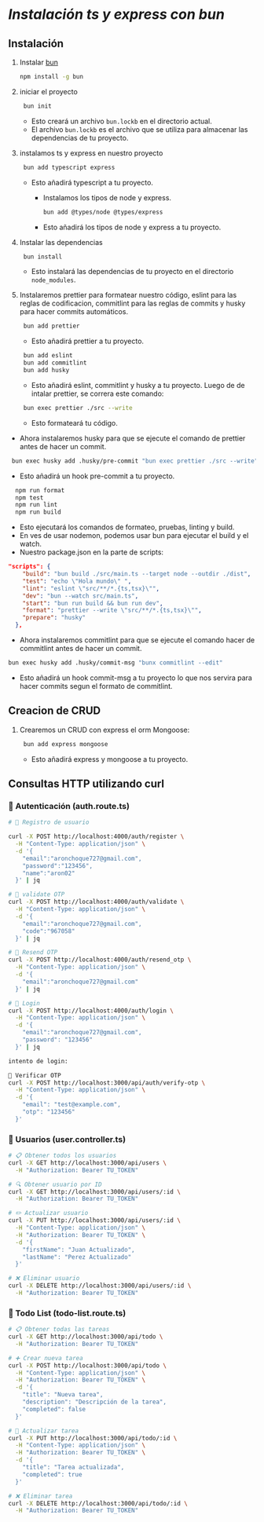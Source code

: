 # **_Instalación ts y express con bun_**

## **Instalación**

1. Instalar [bun](https://bun.sh/install)

   ```bash
   npm install -g bun
   ```

2. iniciar el proyecto

   ```bash
    bun init
   ```

   - Esto creará un archivo `bun.lockb` en el directorio actual.
   - El archivo `bun.lockb` es el archivo que se utiliza para almacenar las dependencias de tu proyecto.

3. instalamos ts y express en nuestro proyecto

   ```bash
    bun add typescript express
   ```

   - Esto añadirá typescript a tu proyecto.

     - Instalamos los tipos de node y express.

       ```bash
       bun add @types/node @types/express
       ```

     - Esto añadirá los tipos de node y express a tu proyecto.

4. Instalar las dependencias

   ```bash
    bun install
   ```

   - Esto instalará las dependencias de tu proyecto en el directorio `node_modules`.

5. Instalaremos prettier para formatear nuestro código, eslint para las reglas de codificacion,
   commitlint para las reglas de commits y husky para hacer commits automáticos.

   ```bash
    bun add prettier
   ```

   - Esto añadirá prettier a tu proyecto.

   ```bash
    bun add eslint
    bun add commitlint
    bun add husky
   ```

   - Esto añadirá eslint, commitlint y husky a tu proyecto.
     Luego de de intalar prettier, se correra este comando:

   ```bash
    bun exec prettier ./src --write
   ```

   - Esto formateará tu código.

- Ahora instalaremos husky para que se ejecute el comando de prettier antes de hacer un commit.

```bash
 bun exec husky add .husky/pre-commit "bun exec prettier ./src --write"
```

- Esto añadirá un hook pre-commit a tu proyecto.

```bash
  npm run format
  npm test
  npm run lint
  npm run build
```

- Esto ejecutará los comandos de formateo, pruebas, linting y build.
- En ves de usar nodemon, podemos usar bun para ejecutar el build y el watch.
- Nuestro package.json en la parte de scripts:

```json
"scripts": {
    "build": "bun build ./src/main.ts --target node --outdir ./dist",
    "test": "echo \"Hola mundo\" ",
    "lint": "eslint \"src/**/*.{ts,tsx}\"",
    "dev": "bun --watch src/main.ts",
    "start": "bun run build && bun run dev",
    "format": "prettier --write \"src/**/*.{ts,tsx}\"",
    "prepare": "husky"
  },
```

- Ahora instalaremos commitlint para que se ejecute el comando hacer
  de commitlint antes de hacer un commit.

```bash
bun exec husky add .husky/commit-msg "bunx commitlint --edit"
```

- Esto añadirá un hook commit-msg a tu proyecto lo que nos servira
  para hacer commits segun el formato de commitlint.

## **Creacion de CRUD**

1. Crearemos un CRUD con express el orm Mongoose:

   ```bash
    bun add express mongoose
   ```

   - Esto añadirá express y mongoose a tu proyecto.

## Consultas HTTP utilizando curl

### 🔐 Autenticación (auth.route.ts)

```bash
# 📝 Registro de usuario

curl -X POST http://localhost:4000/auth/register \
  -H "Content-Type: application/json" \
  -d '{
    "email":"aronchoque727@gmail.com",
    "password":"123456",
    "name":"aron02"
  }' | jq

# 🔐 validate OTP
curl -X POST http://localhost:4000/auth/validate \
  -H "Content-Type: application/json" \
  -d '{
    "email":"aronchoque727@gmail.com",
    "code":"967058"
  }' | jq

# 🔑 Resend OTP
curl -X POST http://localhost:4000/auth/resend_otp \
  -H "Content-Type: application/json" \
  -d '{
    "email":"aronchoque727@gmail.com"
  }' | jq

# 🔑 Login
curl -X POST http://localhost:4000/auth/login \
  -H "Content-Type: application/json" \
  -d '{
    "email":"aronchoque727@gmail.com",
    "password": "123456"
  }' | jq

intento de login:

📧 Verificar OTP
curl -X POST http://localhost:3000/api/auth/verify-otp \
  -H "Content-Type: application/json" \
  -d '{
    "email": "test@example.com",
    "otp": "123456"
  }'

```

### 👤 Usuarios (user.controller.ts)

```bash
# 📋 Obtener todos los usuarios
curl -X GET http://localhost:3000/api/users \
  -H "Authorization: Bearer TU_TOKEN"

# 🔍 Obtener usuario por ID
curl -X GET http://localhost:3000/api/users/:id \
  -H "Authorization: Bearer TU_TOKEN"

# ✏️ Actualizar usuario
curl -X PUT http://localhost:3000/api/users/:id \
  -H "Content-Type: application/json" \
  -H "Authorization: Bearer TU_TOKEN" \
  -d '{
    "firstName": "Juan Actualizado",
    "lastName": "Perez Actualizado"
  }'

# ❌ Eliminar usuario
curl -X DELETE http://localhost:3000/api/users/:id \
  -H "Authorization: Bearer TU_TOKEN"
```

### 📝 Todo List (todo-list.route.ts)

```bash
# 📋 Obtener todas las tareas
curl -X GET http://localhost:3000/api/todo \
  -H "Authorization: Bearer TU_TOKEN"

# ➕ Crear nueva tarea
curl -X POST http://localhost:3000/api/todo \
  -H "Content-Type: application/json" \
  -H "Authorization: Bearer TU_TOKEN" \
  -d '{
    "title": "Nueva tarea",
    "description": "Descripción de la tarea",
    "completed": false
  }'

# 🔄 Actualizar tarea
curl -X PUT http://localhost:3000/api/todo/:id \
  -H "Content-Type: application/json" \
  -H "Authorization: Bearer TU_TOKEN" \
  -d '{
    "title": "Tarea actualizada",
    "completed": true
  }'

# ❌ Eliminar tarea
curl -X DELETE http://localhost:3000/api/todo/:id \
  -H "Authorization: Bearer TU_TOKEN"
```
